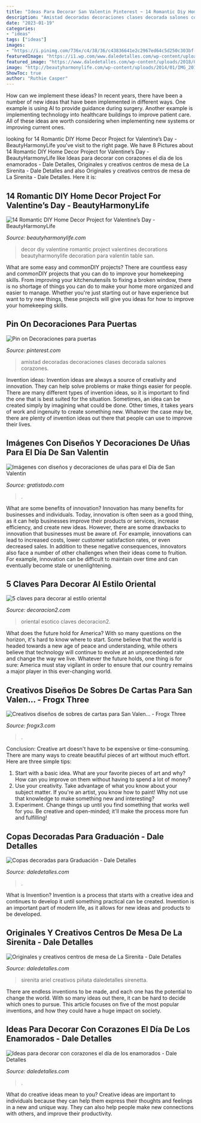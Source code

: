 ```yaml
---
title: "Ideas Para Decorar San Valentin Pinterest ~ 14 Romantic Diy Home Decor Project For Valentine’s Day"
description: "Amistad decoradas decoraciones clases decorada salones corazones"
date: "2023-01-19"
categories:
- "ideas"
tags: ["ideas"]
images:
- "https://i.pinimg.com/736x/c4/38/36/c43836641e2c2967ed64c5d250c303bf--classroom-door-teacher.jpg"
featuredImage: "https://i1.wp.com/www.daledetalles.com/wp-content/uploads/2016/08/centro-de-mesa-sirenita4.jpg?resize=497%2C717"
featured_image: "https://www.daledetalles.com/wp-content/uploads/2018/01/decoracion-con-corazones15-686x1024.jpg"
image: "http://beautyharmonylife.com/wp-content/uploads/2014/01/IMG_2010-b-800x1200.jpg"
ShowToc: true
author: "Ruthie Casper"
---
```



How can we implement these ideas?
In recent years, there have been a number of new ideas that have been implemented in different ways. One example is using AI to provide guidance during surgery. Another example is implementing technology into healthcare buildings to improve patient care. All of these ideas are worth considering when implementing new systems or improving current ones.

	

		
looking for 14 Romantic DIY Home Decor Project for Valentine’s Day - BeautyHarmonyLife you've visit to the right page. We have 8 Pictures about 14 Romantic DIY Home Decor Project for Valentine’s Day - BeautyHarmonyLife like Ideas para decorar con corazones el día de los enamorados - Dale Detalles, Originales y creativos centros de mesa de La Sirenita - Dale Detalles and also Originales y creativos centros de mesa de La Sirenita - Dale Detalles. Here it is:
		
    
## 14 Romantic DIY Home Decor Project For Valentine’s Day - BeautyHarmonyLife

<img loading=lazy src="http://beautyharmonylife.com/wp-content/uploads/2014/01/IMG_2010-b-800x1200.jpg" onerror="this.onerror=null;this.src='https://tse4.mm.bing.net/th?id=OIP.HB45oKSxRflUs_nmZKVJuQHaLH&amp;pid=15.1';" alt="14 Romantic DIY Home Decor Project for Valentine’s Day - BeautyHarmonyLife">

_Source: beautyharmonylife.com_

>decor diy valentine romantic project valentines decorations beautyharmonylife decoration para valentin table san. 

	

What are some easy and commonDIY projects?
There are countless easy and commonDIY projects that you can do to improve your homekeeping skills. From improving your kitchenutensils to fixing a broken window, there is no shortage of things you can do to make your home more organized and easier to manage. Whether you're just starting out or have experience but want to try new things, these projects will give you ideas for how to improve your homekeeping skills.

    
## Pin On Decoraciones Para Puertas

<img loading=lazy src="https://i.pinimg.com/736x/c4/38/36/c43836641e2c2967ed64c5d250c303bf--classroom-door-teacher.jpg" onerror="this.onerror=null;this.src='https://tse4.mm.bing.net/th?id=OIP.NICJOlq9uLaLnnGVGTN8VAHaO1&amp;pid=15.1';" alt="Pin on Decoraciones para puertas">

_Source: pinterest.com_

>amistad decoradas decoraciones clases decorada salones corazones. 

	

Invention ideas:
Invention ideas are always a source of creativity and innovation. They can help solve problems or make things easier for people. There are many different types of invention ideas, so it is important to find the one that is best suited for the situation. Sometimes, an idea can be created simply by imagining what could be done. Other times, it takes years of work and ingenuity to create something new. Whatever the case may be, there are plenty of invention ideas out there that people can use to improve their lives.

    
## Imágenes Con Diseños Y Decoraciones De Uñas Para El Día De San Valentin

<img loading=lazy src="https://www.gratistodo.com/wp-content/uploads/2017/02/disenos-unas-san-valentin-20.jpg" onerror="this.onerror=null;this.src='https://tse3.mm.bing.net/th?id=OIP.tWculTsdP-E7QmycJhiZNQHaJ4&amp;pid=15.1';" alt="Imágenes con diseños y decoraciones de uñas para el Día de San Valentin">

_Source: gratistodo.com_

>. 

	

What are some benefits of innovation?
Innovation has many benefits for businesses and individuals. Today, innovation is often seen as a good thing, as it can help businesses improve their products or services, increase efficiency, and create new ideas. However, there are some drawbacks to innovation that businesses must be aware of. For example, innovations can lead to increased costs, lower customer satisfaction rates, or even decreased sales. In addition to these negative consequences, innovators also face a number of other challenges when their ideas come to fruition. For example, innovation can be difficult to maintain over time and can eventually become stale or unenlightening.

    
## 5 Claves Para Decorar Al Estilo Oriental

<img loading=lazy src="https://decoracion2.com/imagenes/2015/12/comedor-maisons.jpg" onerror="this.onerror=null;this.src='https://tse2.mm.bing.net/th?id=OIP.iq758KfLzK7770tGMaDrwwHaHa&amp;pid=15.1';" alt="5 claves para decorar al estilo oriental">

_Source: decoracion2.com_

>oriental esotico claves decoracion2. 

	

What does the future hold for America? With so many questions on the horizon, it's hard to know where to start. Some believe that the world is headed towards a new age of peace and understanding, while others believe that technology will continue to evolve at an unprecedented rate and change the way we live. Whatever the future holds, one thing is for sure: America must stay vigilant in order to ensure that our country remains a major player in this ever-changing world.

    
## Creativos Diseños De Sobres De Cartas Para San Valen... - Frogx Three

<img loading=lazy src="https://www.frogx3.com/wp-content/uploads/2017/01/Diseños-de-sobres-para-san-valentin-5.jpg" onerror="this.onerror=null;this.src='https://tse3.mm.bing.net/th?id=OIP.EGab8P1qz86an2EbAO0xfwHaLQ&amp;pid=15.1';" alt="Creativos diseños de sobres de cartas para San Valen... - Frogx Three">

_Source: frogx3.com_

>. 

	

Conclusion:
Creative art doesn't have to be expensive or time-consuming. There are many ways to create beautiful pieces of art without much effort. Here are three simple tips: 
1) Start with a basic idea. What are your favorite pieces of art and why? How can you improve on them without having to spend a lot of money? 
2) Use your creativity. Take advantage of what you know about your subject matter. If you're an artist, you know how to paint! Why not use that knowledge to make something new and interesting? 
3) Experiment. Change things up until you find something that works well for you. Be creative and open-minded; it'll make the process more fun and fulfilling!

    
## Copas Decoradas Para Graduación - Dale Detalles

<img loading=lazy src="https://i2.wp.com/www.daledetalles.com/wp-content/uploads/2016/04/copa-para-graduacion2.jpg?resize=540%2C720" onerror="this.onerror=null;this.src='https://tse4.mm.bing.net/th?id=OIP.lUQMiWnwLV8VxbbxlqMpvAHaJ4&amp;pid=15.1';" alt="Copas decoradas para Graduación - Dale Detalles">

_Source: daledetalles.com_

>. 

	

What is Invention?
Invention is a process that starts with a creative idea and continues to develop it until something practical can be created. Invention is an important part of modern life, as it allows for new ideas and products to be developed.

    
## Originales Y Creativos Centros De Mesa De La Sirenita - Dale Detalles

<img loading=lazy src="https://i1.wp.com/www.daledetalles.com/wp-content/uploads/2016/08/centro-de-mesa-sirenita4.jpg?resize=497%2C717" onerror="this.onerror=null;this.src='https://tse4.mm.bing.net/th?id=OIP.g9N-G2EtBRnCi15Idlp9SQHaKr&amp;pid=15.1';" alt="Originales y creativos centros de mesa de La Sirenita - Dale Detalles">

_Source: daledetalles.com_

>sirenita ariel creativos piñata daledetalles sirenetta. 

	

There are endless inventions to be made, and each one has the potential to change the world. With so many ideas out there, it can be hard to decide which ones to pursue. This article focuses on five of the most popular inventions, and how they could have a huge impact on society.

    
## Ideas Para Decorar Con Corazones El Día De Los Enamorados - Dale Detalles

<img loading=lazy src="https://www.daledetalles.com/wp-content/uploads/2018/01/decoracion-con-corazones15-686x1024.jpg" onerror="this.onerror=null;this.src='https://tse3.mm.bing.net/th?id=OIP.gh_yrzB4xn4lbVt7zAiDbgHaLD&amp;pid=15.1';" alt="Ideas para decorar con corazones el día de los enamorados - Dale Detalles">

_Source: daledetalles.com_

>. 

	

What do creative ideas mean to you?
Creative ideas are important to individuals because they can help them express their thoughts and feelings in a new and unique way. They can also help people make new connections with others, and improve their productivity.

